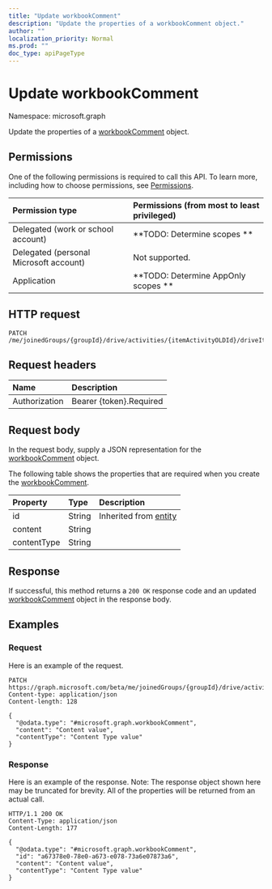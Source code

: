 ```yaml
---
title: "Update workbookComment"
description: "Update the properties of a workbookComment object."
author: ""
localization_priority: Normal
ms.prod: ""
doc_type: apiPageType
---
```


# Update workbookComment

Namespace: microsoft.graph

Update the properties of a [workbookComment](../resources/workbookcomment.md) object.

## Permissions
One of the following permissions is required to call this API. To learn more, including how to choose permissions, see [Permissions](/concepts/permissions-reference.md).

|Permission type|Permissions (from most to least privileged)|
|:---|:---|
|Delegated (work or school account)|**TODO: Determine scopes **|
|Delegated (personal Microsoft account)|Not supported.|
|Application|**TODO: Determine AppOnly scopes **|

## HTTP request
<!-- {
  "blockType": "ignored"
}
-->
``` http
PATCH /me/joinedGroups/{groupId}/drive/activities/{itemActivityOLDId}/driveItem/workbook/comments/{workbookCommentId}
```

## Request headers
|Name|Description|
|:---|:---|
|Authorization|Bearer {token}.Required|

## Request body
In the request body, supply a JSON representation for the [workbookComment](../resources/workbookcomment.md) object.

The following table shows the properties that are required when you create the [workbookComment](../resources/workbookcomment.md).

|Property|Type|Description|
|:---|:---|:---|
|id|String| Inherited from [entity](../resources/entity.md)|
|content|String||
|contentType|String||



## Response
If successful, this method returns a `200 OK` response code and an updated [workbookComment](../resources/workbookcomment.md) object in the response body.

## Examples

### Request
Here is an example of the request.
<!-- {
  "blockType": "request",
  "name": "update_workbookcomment"
}
-->
``` http
PATCH https://graph.microsoft.com/beta/me/joinedGroups/{groupId}/drive/activities/{itemActivityOLDId}/driveItem/workbook/comments/{workbookCommentId}
Content-type: application/json
Content-length: 128

{
  "@odata.type": "#microsoft.graph.workbookComment",
  "content": "Content value",
  "contentType": "Content Type value"
}
```

### Response
Here is an example of the response. Note: The response object shown here may be truncated for brevity. All of the properties will be returned from an actual call.
<!-- {
  "blockType": "response",
  "truncated": true
}
-->
``` http
HTTP/1.1 200 OK
Content-Type: application/json
Content-Length: 177

{
  "@odata.type": "#microsoft.graph.workbookComment",
  "id": "a67378e0-78e0-a673-e078-73a6e07873a6",
  "content": "Content value",
  "contentType": "Content Type value"
}
```

